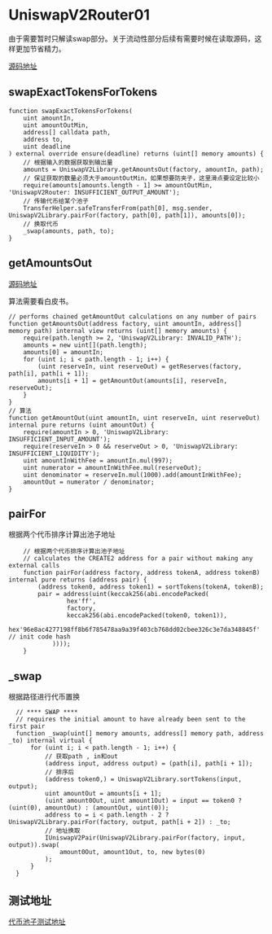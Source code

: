 
# UniswapV2Router01

由于需要暂时只解读swap部分。关于流动性部分后续有需要时候在读取源码，这样更加节省精力。

[源码地址](https://github.com/Uniswap/v2-periphery/blob/master/contracts/UniswapV2Router01.sol)

## swapExactTokensForTokens

``` solidity
function swapExactTokensForTokens(
    uint amountIn,
    uint amountOutMin,
    address[] calldata path,
    address to,
    uint deadline
) external override ensure(deadline) returns (uint[] memory amounts) {
    // 根据输入的数据获取到输出量
    amounts = UniswapV2Library.getAmountsOut(factory, amountIn, path);
    // 保证获取的数量必须大于amountOutMin，如果想要防夹子，这里滑点要设定比较小
    require(amounts[amounts.length - 1] >= amountOutMin, 'UniswapV2Router: INSUFFICIENT_OUTPUT_AMOUNT');
    // 传输代币给某个池子
    TransferHelper.safeTransferFrom(path[0], msg.sender, UniswapV2Library.pairFor(factory, path[0], path[1]), amounts[0]);
    // 换取代币
    _swap(amounts, path, to);
}
```

## getAmountsOut

[源码地址](https://github.com/Uniswap/v2-periphery/blob/master/contracts/libraries/UniswapV2Library.sol)

算法需要看白皮书。

```solidity
// performs chained getAmountOut calculations on any number of pairs
function getAmountsOut(address factory, uint amountIn, address[] memory path) internal view returns (uint[] memory amounts) {
    require(path.length >= 2, 'UniswapV2Library: INVALID_PATH');
    amounts = new uint[](path.length);
    amounts[0] = amountIn;
    for (uint i; i < path.length - 1; i++) {
        (uint reserveIn, uint reserveOut) = getReserves(factory, path[i], path[i + 1]);
        amounts[i + 1] = getAmountOut(amounts[i], reserveIn, reserveOut);
    }
}
// 算法
function getAmountOut(uint amountIn, uint reserveIn, uint reserveOut) internal pure returns (uint amountOut) {
    require(amountIn > 0, 'UniswapV2Library: INSUFFICIENT_INPUT_AMOUNT');
    require(reserveIn > 0 && reserveOut > 0, 'UniswapV2Library: INSUFFICIENT_LIQUIDITY');
    uint amountInWithFee = amountIn.mul(997);
    uint numerator = amountInWithFee.mul(reserveOut);
    uint denominator = reserveIn.mul(1000).add(amountInWithFee);
    amountOut = numerator / denominator;
}
```

## pairFor

根据两个代币排序计算出池子地址

```solidity
    // 根据两个代币排序计算出池子地址
    // calculates the CREATE2 address for a pair without making any external calls
    function pairFor(address factory, address tokenA, address tokenB) internal pure returns (address pair) {
        (address token0, address token1) = sortTokens(tokenA, tokenB);
        pair = address(uint(keccak256(abi.encodePacked(
                hex'ff',
                factory,
                keccak256(abi.encodePacked(token0, token1)),
                hex'96e8ac4277198ff8b6f785478aa9a39f403cb768dd02cbee326c3e7da348845f' // init code hash
            ))));
    }
```

## _swap

根据路径进行代币置换

```solidity
  // **** SWAP ****
  // requires the initial amount to have already been sent to the first pair
  function _swap(uint[] memory amounts, address[] memory path, address _to) internal virtual {
      for (uint i; i < path.length - 1; i++) {
          // 获取path , in和out
          (address input, address output) = (path[i], path[i + 1]);
          // 排序后
          (address token0,) = UniswapV2Library.sortTokens(input, output);
          uint amountOut = amounts[i + 1];
          (uint amount0Out, uint amount1Out) = input == token0 ? (uint(0), amountOut) : (amountOut, uint(0));
          address to = i < path.length - 2 ? UniswapV2Library.pairFor(factory, output, path[i + 2]) : _to;
          // 地址换取
          IUniswapV2Pair(UniswapV2Library.pairFor(factory, input, output)).swap(
              amount0Out, amount1Out, to, new bytes(0)
          );
      }
  }
```

## 测试地址

[代币池子测试地址](https://www.geckoterminal.com/goerli-testnet/pools/0xc582d2e930c121742d8fcb55e6be4c6477c67dbe)
